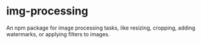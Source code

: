 # img-processing
An npm package for image processing tasks, like resizing, cropping, adding watermarks, or applying filters to images. 
